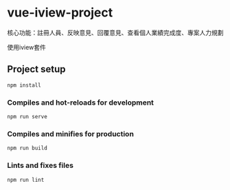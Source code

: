 # vue-iview-project
核心功能：註冊人員、反映意見、回覆意見、查看個人業績完成度、專案人力規劃

使用iview套件

## Project setup
```
npm install
```

### Compiles and hot-reloads for development
```
npm run serve
```

### Compiles and minifies for production
```
npm run build
```

### Lints and fixes files
```
npm run lint
```

